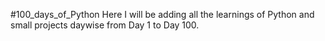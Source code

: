 #100_days_of_Python
Here I will be adding all the learnings of Python and small projects daywise from Day 1 to Day 100.
